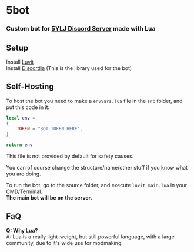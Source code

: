 # 5bot
### Custom bot for [5YLJ Discord Server](https://discord.com/invite/hFmuqXM9Jn) made with Lua

## Setup
Install [Luvit](https://luvit.io/) <br>
Install [Discordia](https://github.com/SinisterRectus/Discordia#installation) (This is the library used for the bot)

## Self-Hosting
To host the bot you need to make a `envVars.lua` file in the `src` folder, and put this code in it:
```lua
local env =
{
    TOKEN = "BOT TOKEN HERE",
}

return env
```
This file is not provided by default for safety causes.

You can of course change the structure/name/other stuff if you know what you are doing. 

To run the bot, go to the source folder, and execute `luvit main.lua` in your CMD/Terminal. <br>
**The main bot will be on the server.**

## FaQ
**Q: Why Lua?** <br>
A: Lua is a really light-weight, but still powerful language, with a large community, due to it's wide use for modmaking.